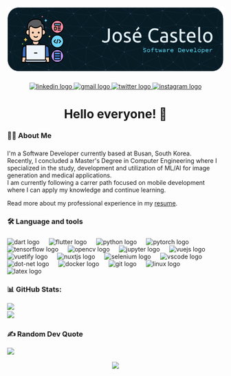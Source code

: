 <div align="center">
  <img height="150" src="jccb_header.png"  />
</div>

###

<div align="center">
  <a href="https://www.linkedin.com/in/jccb15/" target="_blank">
    <img src="https://img.shields.io/static/v1?message=LinkedIn&logo=linkedin&label=&color=0077B5&logoColor=white&labelColor=&style=for-the-badge" height="25" alt="linkedin logo"  />
  </a>
  <a href="mailto:jccb.15@gmail.com" target="_blank">
    <img src="https://img.shields.io/static/v1?message=Gmail&logo=gmail&label=&color=D14836&logoColor=white&labelColor=&style=for-the-badge" height="25" alt="gmail logo"  />
  </a>
  <a href="https://twitter.com/jccb15" target="_blank">
    <img src="https://img.shields.io/static/v1?message=Twitter&logo=twitter&label=&color=1DA1F2&logoColor=white&labelColor=&style=for-the-badge" height="25" alt="twitter logo"  />
  </a>
  <a href="https://www.instagram.com/jccb15/" target="_blank">
    <img src="https://img.shields.io/static/v1?message=Instagram&logo=instagram&label=&color=E4405F&logoColor=white&labelColor=&style=for-the-badge" height="25" alt="instagram logo"  />
  </a>
</div>

###

<h1 align="center">Hello everyone! 👋</h1>

###

<h3 align="left">👩‍💻  About Me</h3>

###

<p align="left">
  I'm a Software Developer currently based at Busan, South Korea. <br>
  Recently, I concluded a Master's Degree in Computer Engineering where I specialized in the study, development and utilization of ML/AI for image generation and medical applications.<br>
I am currently following a carrer path focused on mobile development where I can apply my knowledge and continue learning. <br>

  Read more about my professional experience in my <a href="https://jccb15.github.io/jccb15/" target="_blank">resume</a>.
  

###

<h3 align="left">🛠 Language and tools</h3>

###

<div align="left">
  <img src="https://cdn.jsdelivr.net/gh/devicons/devicon/icons/dart/dart-original.svg" height="38" alt="dart logo"  />
  <img width="14" />
  <img src="https://cdn.jsdelivr.net/gh/devicons/devicon/icons/flutter/flutter-original.svg" height="38" alt="flutter logo"  />
  <img width="14" />
  <img src="https://cdn.jsdelivr.net/gh/devicons/devicon/icons/python/python-original.svg" height="38" alt="python logo"  />
  <img width="14" />
  <img src="https://cdn.jsdelivr.net/gh/devicons/devicon/icons/pytorch/pytorch-original.svg" height="38" alt="pytorch logo"  />
  <img width="14" />
  <img src="https://cdn.jsdelivr.net/gh/devicons/devicon/icons/tensorflow/tensorflow-original.svg" height="38" alt="tensorflow logo"  />
  <img width="14" />
  <img src="https://cdn.jsdelivr.net/gh/devicons/devicon/icons/opencv/opencv-original.svg" height="38" alt="opencv logo"  />
  <img width="14" />
  <img src="https://cdn.jsdelivr.net/gh/devicons/devicon/icons/jupyter/jupyter-original.svg" height="38" alt="jupyter logo"  />
  <img width="14" />
  <img src="https://cdn.jsdelivr.net/gh/devicons/devicon/icons/vuejs/vuejs-original.svg" height="38" alt="vuejs logo"  />
  <img width="14" />
  <img src="https://cdn.jsdelivr.net/gh/devicons/devicon/icons/vuetify/vuetify-original.svg" height="38" alt="vuetify logo"  />
  <img width="14" />
  <img src="https://cdn.jsdelivr.net/gh/devicons/devicon/icons/nuxtjs/nuxtjs-original.svg" height="38" alt="nuxtjs logo"  />
  <img width="14" />
  <img src="https://cdn.jsdelivr.net/gh/devicons/devicon/icons/selenium/selenium-original.svg" height="38" alt="selenium logo"  />
  <img width="14" />
  <img src="https://cdn.jsdelivr.net/gh/devicons/devicon/icons/vscode/vscode-original.svg" height="38" alt="vscode logo"  />
  <img width="14" />
  <img src="https://cdn.jsdelivr.net/gh/devicons/devicon/icons/dot-net/dot-net-original.svg" height="38" alt="dot-net logo"  />
  <img width="14" />
  <img src="https://cdn.jsdelivr.net/gh/devicons/devicon/icons/docker/docker-plain-wordmark.svg" height="38" alt="docker logo"  />
  <img width="14" />
  <img src="https://cdn.jsdelivr.net/gh/devicons/devicon/icons/git/git-original.svg" height="38" alt="git logo"  />
  <img width="14" />
  <img src="https://cdn.jsdelivr.net/gh/devicons/devicon/icons/linux/linux-original.svg" height="38" alt="linux logo"  />
  <img width="14" />
  <img src="https://cdn.jsdelivr.net/gh/devicons/devicon/icons/latex/latex-original.svg" height="38" alt="latex logo"  />
</div>

###



###


### 📊 GitHub Stats:
![](https://github-readme-streak-stats.herokuapp.com/?user=jccb15&theme=dark&hide_border=false)<br/>
![](https://github-readme-stats.vercel.app/api/top-langs/?username=jccb15&theme=dark&hide_border=false&include_all_commits=false&count_private=false&layout=compact)

### ✍️ Random Dev Quote

![](https://quotes-github-readme.vercel.app/api?type=horizontal&theme=dark)


<div align="center">
  <img src="https://visitcount.itsvg.in/api?id=jccb15&icon=0&color=0"  />
</div>
